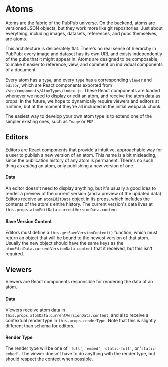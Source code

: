 # Atoms

Atoms are the fabric of the PubPub universe. 
On the backend, atoms are versioned JSON objects, but they work more like git repositories.
Just about everything, including images, datasets, references, and pubs themselves, are atoms.

This architecture is deliberately flat. 
There's no real sense of hierarchy in PubPub: every image and dataset has its own URL and exists independently of the pubs that it might appear in.
Atoms are designed to be composable, to make it easier to reference, view, and comment on individual components of a document.

Every atom has a `type`, and every `type` has a corresponding `viewer` and `editor`, which are React components exported from `/src/components/AtomTypes/index.js`.
These React components are loaded whenever we need to display or edit an atom, and receive the atom data as props.
In the future, we hope to dynamically require viewers and editors at runtime, but at the moment they're all included in the initial webpack chunk.

The easiest way to develop your own atom type is to extend one of the simpler existing ones, such as `Image` or `PDF`.

## Editors

Editors are React components that provide a intuitive, approachable way for a user to publish a new version of an atom.
This name is a bit misleading, since the publication history of any atom is permanent. 
There's no such thing as *editing* an atom, only publishing a new version of one.


#### Data
An editor doesn't need to display anything, but it's usually a good idea to render a preview of the current version (and a preview of the updated data).
Editors receive an `atomEditData` object in its props, which includes the contents of the atom's entire history.
The current version's data lives at `this.props.atomEditData.currentVersionData.content`.

#### Save Version Content
Editors must define a `this.getSaveVersionContent()` function, which must return an object that will be bound to the newest version of that atom.
Usually the new object should have the same keys as the `atomEditData.currentVersionData.content` that it received, but this isn't required.

## Viewers

Viewers are React components responsible for rendering the data of an atom.

#### Data
Viewers receive atom data in `this.props.atomData.currentVersionData.content`, and also receive a contextual render type in `this.props.renderType`.
Note that this is slightly different than schema for editors.

#### Render Type
The render type will be one of `'full'`, `'embed'`, `'static-full'`, or '`static-embed'`.
The viewer doesn't have to do anything with the render type, but should respect the context when possible.

